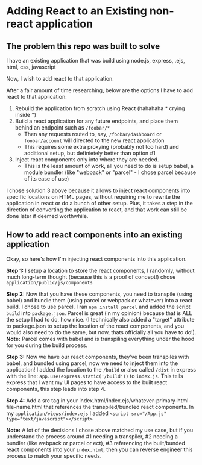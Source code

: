 # Adding React to an Existing non-react application

## The problem this repo was built to solve
I have an existing application that was build using node.js, express, .ejs, html, css, javascript

Now, I wish to add react to that application.

After a fair amount of time researching, below are the options I have to add react to that application:
  1. Rebuild the application from scratch using React (hahahaha * crying inside *)
  2. Build a react application for any future endpoints, and place them behind an endpoint such as `/foobar/*`
      - Then any requests routed to, say, `/foobar/dashboard` or `foobar/account` will directed to the new react application
      - This requires some extra proxying (probably not too hard) and additional setup, but definietely better than option #1
  3. Inject react components only into where they are needed.
      - This is the least amount of work, all you need to do is setup babel, a module bundler (like "webpack" or "parcel" - I chose parcel because of its ease of use)


I chose solution 3 above because it allows to inject react components into specific locations on HTML pages, without requiring me to rewrite the application in react or do a bunch of other setup. Plus, it takes a step in the direction of converting the application to react, and that work can still be done later if deemed worthwhile.

## How to add react components into an existing application
Okay, so here's how I'm injecting react components into this application.

**Step 1:** I setup a location to store the react components, I randomly, without much long-term thought (because this is a proof of concept!) chose `application/public/js/components`

**Step 2:** Now that you have these components, you need to transpile (using babel) and bundle them (using parcel or webpack or whatever) into a react build. I chose to use parcel. I ran `npm install parcel` and added the script `build` into `package.json`. Parcel is great (in my opinion) because that is ALL the setup I had to do, how nice. (I technically also added a "target" attribute to package.json to setup the location of the react components, and you would also need to do the same, but now, thats officially all you have to do!). **Note:** Parcel comes with babel and is transpiling everything under the hood for you during the build process.

**Step 3:** Now we have our react components, they've been transpiles with babel, and bundled using parcel, now we need to inject them into the application! I added the location to the `/build` or also called `/dist` in express with the line: `app.use(express.static('/build'))` to `index.js`. This tells express that I want my UI pages to have access to the built react components, this step leads into step 4.

**Step 4:** Add a src tag in your index.html/index.ejs/whatever-primary-html-file-name.html that references the transpiled/bundled react components. In my `application/views/index.ejs` I added `<script src="/App.js" type="text/javascript"></script>`


**Note:** A lot of the decisions I chose above matched my use case, but if you understand the process around #1 needing a transpiler, #2 needing a bundler (like webpack or parcel or ect), #3 referencing the built/bunded react components into your `index.html`, then you can reverse engineer this process to match your specific needs.